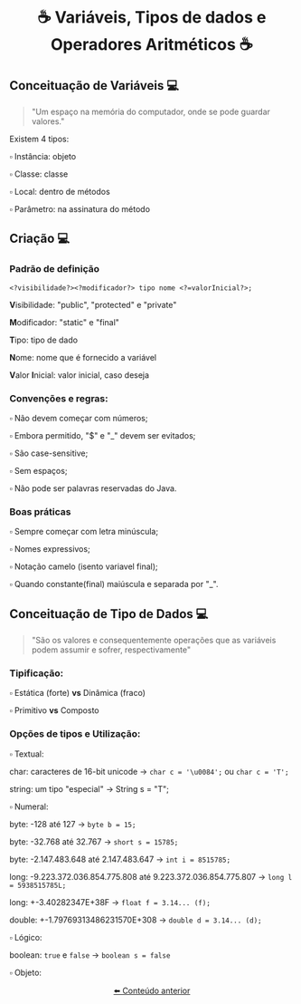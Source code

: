 # <p align="center"> ☕ Variáveis, Tipos de dados e Operadores Aritméticos ☕

  ## Conceituação de Variáveis 💻
  
  > "Um espaço na memória do computador, onde se pode guardar valores."
  
  Existem 4 tipos:
  
  ▫️ Instância: objeto
  
  ▫️ Classe: classe
  
  ▫️ Local: dentro de métodos
  
  ▫️ Parâmetro: na assinatura do método
  
  ## Criação 💻
  
  ### Padrão de definição
  
  `<?visibilidade?><?modificador?> tipo nome <?=valorInicial?>;`
  
  **V**isibilidade: "public", "protected" e "private"
  
  **M**odificador: "static" e "final"
  
  **T**ipo: tipo de dado
  
  **N**ome: nome que é fornecido a variável
  
  **V**alor **I**nicial: valor inicial, caso deseja
  
  ### Convenções e regras:
  
  ▫️ Não devem começar com números;
  
  ▫️ Embora permitido, "$" e "_" devem ser evitados;
  
  ▫️ São case-sensitive;
  
  ▫️ Sem espaços;
  
  ▫️ Não pode ser palavras reservadas do Java.
  
  ### Boas práticas
  
  ▫️ Sempre começar com letra minúscula;
  
  ▫️ Nomes expressivos;
  
  ▫️ Notação camelo (isento variavel final);
  
  ▫️ Quando constante(final) maiúscula e separada por "_".
  
  ## Conceituação de Tipo de Dados 💻
    
  > "São os valores e consequentemente operações que as variáveis podem assumir e sofrer, respectivamente"
    
  ### Tipificação:
    
  ▫️ Estática (forte) **vs** Dinâmica (fraco)
    
  ▫️ Primitivo **vs** Composto

  ### Opções de tipos e Utilização:
  
  ▫️ Textual:
  
  char: caracteres de 16-bit unicode -> `char c = '\u0084';` ou `char c = 'T';`
  
  string: um tipo "especial" -> String s = "T";
  
  ▫️ Numeral:
  
  byte: -128 até 127 -> `byte b = 15;`
  
  byte: -32.768 até 32.767 -> `short s = 15785;`
  
  byte: -2.147.483.648 até 2.147.483.647 -> `int i = 8515785;`
  
  long: -9.223.372.036.854.775.808 até 9.223.372.036.854.775.807 -> `long l = 5938515785L;`
  
  long: +-3.40282347E+38F -> `float f = 3.14... (f);`
  
  double: +-1.79769313486231570E+308 -> `double d = 3.14... (d);`
  
  ▫️ Lógico:
  
  boolean: `true` e `false` -> `boolean s = false`
  
  ▫️ Objeto:
  

  
  
  [<p align="center"> ⬅️ Conteúdo anterior](https://github.com/vitoriadevalois/java-developer-bootcamp/blob/main/conteudos/ecossistemajava.md)
